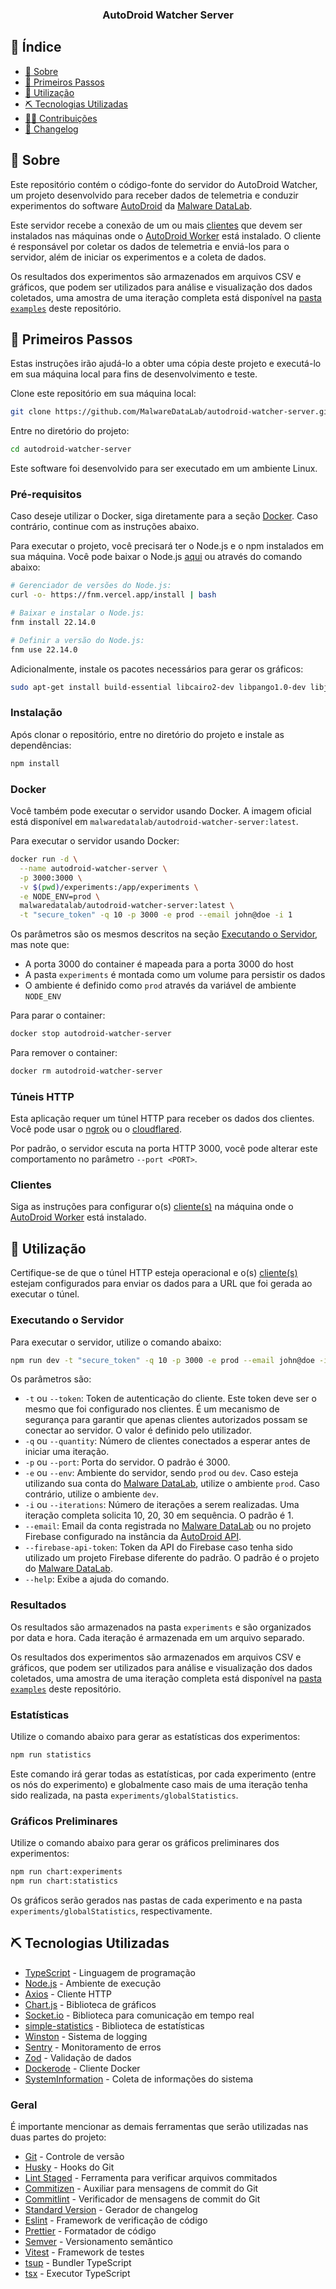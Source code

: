 <h3 align="center">AutoDroid Watcher Server</h3>

## 📝 Índice <a name="summary"></a>

- [📖 Sobre](#about)
- [🏁 Primeiros Passos](#getting_started)
- [📱 Utilização](#usage)
- [⛏️ Tecnologias Utilizadas](#built_using)
- [🤝🏻 Contribuições](docs/CONTRIBUTING.md)
- [💾 Changelog](CHANGELOG.md)

## 📖 Sobre <a name = "about"></a>

Este repositório contém o código-fonte do servidor do AutoDroid Watcher, um projeto desenvolvido para receber dados de telemetria e conduzir experimentos do software [AutoDroid](https://github.com/MalwareDataLab/autodroid-api) da [Malware DataLab](https://malwaredatalab.github.io/).

Este servidor recebe a conexão de um ou mais [clientes](https://github.com/MalwareDataLab/autodroid-watcher-client) que devem ser instalados nas máquinas onde o [AutoDroid Worker](https://github.com/MalwareDataLab/autodroid-worker) está instalado. O cliente é responsável por coletar os dados de telemetria e enviá-los para o servidor, além de iniciar os experimentos e a coleta de dados.

Os resultados dos experimentos são armazenados em arquivos CSV e gráficos, que podem ser utilizados para análise e visualização dos dados coletados, uma amostra de uma iteração completa está disponível na [pasta `examples`](https://github.com/MalwareDataLab/autodroid-watcher-server/tree/main/docs/examples) deste repositório.

## 🏁 Primeiros Passos <a name = "getting_started"></a>

Estas instruções irão ajudá-lo a obter uma cópia deste projeto e executá-lo em sua máquina local para fins de desenvolvimento e teste.

Clone este repositório em sua máquina local:

```bash
git clone https://github.com/MalwareDataLab/autodroid-watcher-server.git
```

Entre no diretório do projeto:

```bash
cd autodroid-watcher-server
```

Este software foi desenvolvido para ser executado em um ambiente Linux.

### Pré-requisitos

Caso deseje utilizar o Docker, siga diretamente para a seção [Docker](#docker). Caso contrário, continue com as instruções abaixo.

Para executar o projeto, você precisará ter o Node.js e o npm instalados em sua máquina. Você pode baixar o Node.js [aqui](https://nodejs.org/) ou através do comando abaixo:

```bash
# Gerenciador de versões do Node.js:
curl -o- https://fnm.vercel.app/install | bash

# Baixar e instalar o Node.js:
fnm install 22.14.0

# Definir a versão do Node.js:
fnm use 22.14.0
```

Adicionalmente, instale os pacotes necessários para gerar os gráficos:

```bash
sudo apt-get install build-essential libcairo2-dev libpango1.0-dev libjpeg-dev libgif-dev librsvg2-dev
```

### Instalação

Após clonar o repositório, entre no diretório do projeto e instale as dependências:

```bash
npm install
```

### Docker <a name="docker"></a>

Você também pode executar o servidor usando Docker. A imagem oficial está disponível em `malwaredatalab/autodroid-watcher-server:latest`.

Para executar o servidor usando Docker:

```bash
docker run -d \
  --name autodroid-watcher-server \
  -p 3000:3000 \
  -v $(pwd)/experiments:/app/experiments \
  -e NODE_ENV=prod \
  malwaredatalab/autodroid-watcher-server:latest \
  -t "secure_token" -q 10 -p 3000 -e prod --email john@doe -i 1
```

Os parâmetros são os mesmos descritos na seção [Executando o Servidor](#executando-o-servidor), mas note que:
- A porta 3000 do container é mapeada para a porta 3000 do host
- A pasta `experiments` é montada como um volume para persistir os dados
- O ambiente é definido como `prod` através da variável de ambiente `NODE_ENV`

Para parar o container:

```bash
docker stop autodroid-watcher-server
```

Para remover o container:

```bash
docker rm autodroid-watcher-server
```

### Túneis HTTP

Esta aplicação requer um túnel HTTP para receber os dados dos clientes. Você pode usar o [ngrok](https://ngrok.com/) ou o [cloudflared](https://developers.cloudflare.com/pages/how-to/preview-with-cloudflare-tunnel/).

Por padrão, o servidor escuta na porta HTTP 3000, você pode alterar este comportamento no parâmetro `--port <PORT>`.

### Clientes

Siga as instruções para configurar o(s) [cliente(s)](https://github.com/MalwareDataLab/autodroid-watcher-client) na máquina onde o [AutoDroid Worker](https://github.com/MalwareDataLab/autodroid-worker) está instalado.

## 📱 Utilização <a name="usage"></a>

Certifique-se de que o túnel HTTP esteja operacional e o(s) [cliente(s)](https://github.com/MalwareDataLab/autodroid-watcher-client) estejam configurados para enviar os dados para a URL que foi gerada ao executar o túnel.

### Executando o Servidor

Para executar o servidor, utilize o comando abaixo:

```bash
npm run dev -t "secure_token" -q 10 -p 3000 -e prod --email john@doe -i 1
```

Os parâmetros são:
- `-t` ou `--token`: Token de autenticação do cliente. Este token deve ser o mesmo que foi configurado nos clientes. É um mecanismo de segurança para garantir que apenas clientes autorizados possam se conectar ao servidor. O valor é definido pelo utilizador.
- `-q` ou `--quantity`: Número de clientes conectados a esperar antes de iniciar uma iteração.
- `-p` ou `--port`: Porta do servidor. O padrão é 3000.
- `-e` ou `--env`: Ambiente do servidor, sendo `prod` ou `dev`. Caso esteja utilizando sua conta do [Malware DataLab](https://malwaredatalab.github.io/), utilize o ambiente `prod`. Caso contrário, utilize o ambiente `dev`.
- `-i` ou `--iterations`: Número de iterações a serem realizadas. Uma iteração completa solicita 10, 20, 30 em sequência. O padrão é 1.
- `--email`: Email da conta registrada no [Malware DataLab](https://malwaredatalab.github.io/) ou no projeto Firebase configurado na instância da [AutoDroid API](https://github.com/MalwareDataLab/autodroid-api).
- `--firebase-api-token`: Token da API do Firebase caso tenha sido utilizado um projeto Firebase diferente do padrão. O padrão é o projeto do [Malware DataLab](https://malwaredatalab.github.io/).
- `--help`: Exibe a ajuda do comando.

### Resultados

Os resultados são armazenados na pasta `experiments` e são organizados por data e hora. Cada iteração é armazenada em um arquivo separado.

Os resultados dos experimentos são armazenados em arquivos CSV e gráficos, que podem ser utilizados para análise e visualização dos dados coletados, uma amostra de uma iteração completa está disponível na [pasta `examples`](https://github.com/MalwareDataLab/autodroid-watcher-server/tree/main/docs/examples) deste repositório.

### Estatísticas

Utilize o comando abaixo para gerar as estatísticas dos experimentos:

```bash
npm run statistics
```

Este comando irá gerar todas as estatísticas, por cada experimento (entre os nós do experimento) e globalmente caso mais de uma iteração tenha sido realizada, na pasta `experiments/globalStatistics`.

### Gráficos Preliminares

Utilize o comando abaixo para gerar os gráficos preliminares dos experimentos:

```bash
npm run chart:experiments
npm run chart:statistics
```

Os gráficos serão gerados nas pastas de cada experimento e na pasta `experiments/globalStatistics`, respectivamente.

## ⛏️ Tecnologias Utilizadas <a name = "built_using"></a>

- [TypeScript](https://www.typescriptlang.org/) - Linguagem de programação
- [Node.js](https://nodejs.org/) - Ambiente de execução
- [Axios](https://axios-http.com/) - Cliente HTTP
- [Chart.js](https://www.chartjs.org/) - Biblioteca de gráficos
- [Socket.io](https://socket.io/) - Biblioteca para comunicação em tempo real
- [simple-statistics](https://simplestatistics.org/) - Biblioteca de estatísticas
- [Winston](https://github.com/winstonjs/winston) - Sistema de logging
- [Sentry](https://sentry.io/) - Monitoramento de erros
- [Zod](https://zod.dev/) - Validação de dados
- [Dockerode](https://github.com/apocas/dockerode) - Cliente Docker
- [SystemInformation](https://github.com/sebhildebrandt/systeminformation) - Coleta de informações do sistema

### Geral

É importante mencionar as demais ferramentas que serão utilizadas nas duas partes do projeto:

- [Git](https://git-scm.com/) - Controle de versão
- [Husky](https://typicode.github.io/husky/#/) - Hooks do Git
- [Lint Staged](https://github.com/okonet/lint-staged) - Ferramenta para verificar arquivos commitados
- [Commitizen](https://github.com/commitizen/cz-cli) - Auxiliar para mensagens de commit do Git
- [Commitlint](https://commitlint.js.org/) - Verificador de mensagens de commit do Git
- [Standard Version](https://github.com/conventional-changelog/standard-version) - Gerador de changelog
- [Eslint](https://eslint.org/) - Framework de verificação de código
- [Prettier](https://prettier.io/) - Formatador de código
- [Semver](https://semver.org/) - Versionamento semântico
- [Vitest](https://vitest.dev/) - Framework de testes
- [tsup](https://github.com/egoist/tsup) - Bundler TypeScript
- [tsx](https://github.com/egoist/tsx) - Executor TypeScript
